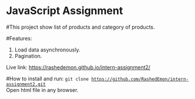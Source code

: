 # JavaScript Assignment
#This project show list of products and category of products.

#Features:
1. Load data asynchronously.
2. Pagination.

Live link: https://rashedemon.github.io/intern-assignment2/

#How to install and run:
<code>git clone https://github.com/RashedEmon/intern-assignment2.git</code><br>
Open html file in any browser.
